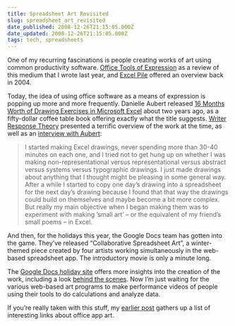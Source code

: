 ```yaml
---
title: Spreadsheet Art Revisited
slug: spreadsheet_art_revisited
date_published: 2008-12-26T21:15:05.000Z
date_updated: 2008-12-26T21:15:05.000Z
tags: tech, spreadsheets
---
```


One of my recurring fascinations is people creating works of art using common productivity software. [Office Tools of Expression](/2007/08/office-tools-of-expression) as a review of this medium that I wrote last year, and [Excel Pile](/2004/04/excel-pile) offered an overview back in 2004.

Today, the idea of using office software as a means of expression is popping up more and more frequently. Danielle Aubert released [16 Months Worth of Drawing Exercises in Microsoft Excel](https://www.danielleaubert.info/16-months-worth-of-drawings-in-microsoft-excel/) about two years ago, as a fifty-dollar coffee table book offering exactly what the title suggests. [Writer Response Theory](https://web.archive.org/web/20081006110512/http://writerresponsetheory.org/wordpress/2006/12/11/excel-and-artbooks/) presented a terrific overview of the work at the time, as well as an [interview with Aubert](https://web.archive.org/web/20081006110416/http://writerresponsetheory.org/wordpress/2006/12/15/excelling-an-interview-with-danielle-aubert/):

> I started making Excel drawings, never spending more than 30-40 minutes on each one, and I tried not to get hung up on whether I was making non-representational versus representational versus abstract versus systems versus typographic drawings. I just made drawings about anything that I thought might be pleasing in some general way. After a while I started to copy one day’s drawing into a spreadsheet for the next day’s drawing because I found that that way the drawings could build on themselves and maybe become a bit more complex. But really my main objective when I began making them was to experiment with making ’small art’ – or the equivalent of my friend’s small poems – in Excel.

And then, for the holidays this year, the Google Docs team has gotten into the game. They’ve released “Collaborative Spreadsheet Art”, a winter-themed piece created by four artists working simultaneously in the web-based spreadsheet app. The introductory movie is only a minute long.

The [Google Docs holiday site](https://web.archive.org/web/20081217014421/google.com/google-d-s/holiday08.html) offers more insights into the creation of the work, including a look [behind the scenes](https://web.archive.org/web/20081207162039/http://www.google.com/google-d-s/holiday08_bts.html). Now I’m just waiting for the various web-based art programs to make performance videos of people using their tools to do calculations and analyze data.

If you’re really taken with this stuff, my [earlier post](/2007/08/office-tools-of-expression) gathers up a list of interesting links about office app art.
